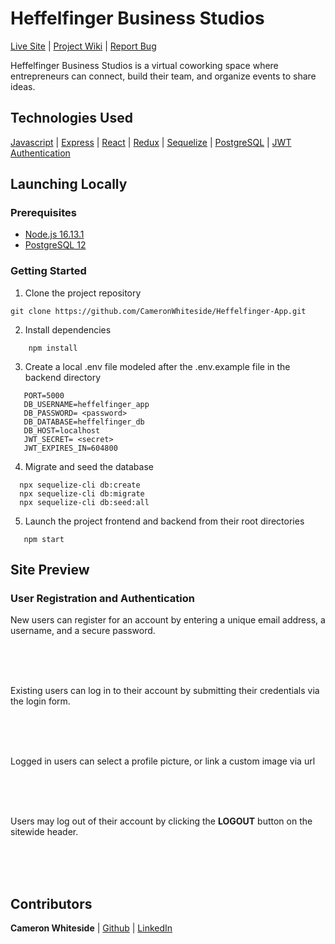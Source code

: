 <!-- git push heroku master

heroku run npm run sequelize db:seed:undo:all
heroku run npm run sequelize db:migrate:undo:all
heroku run npm run sequelize db:migrate
heroku run npm run sequelize db:seed:all -->

# Heffelfinger Business Studios

<a href="https://recipeople.herokuapp.com/">Live Site</a>  |  <a href="https://github.com/MeiMeiYS/group-9-best-group/wiki"> Project Wiki</a> | <a href="https://github.com/MeiMeiYS/group-9-best-group/issue">Report Bug</a>

Heffelfinger Business Studios is a virtual coworking space where entrepreneurs can connect, build their team, and organize events to share ideas.

## Technologies Used
[Javascript](https://developer.mozilla.org/en-US/docs/Web/JavaScript)  | [Express](https://expressjs.com/)   |  [React](https://reactjs.org/) |  [Redux](https://redux.js.org/) | [Sequelize](sequelize.org)   |  [PostgreSQL](https://www.postgresql.org/)   |  [JWT Authentication](https://jwt.io/introduction)

## Launching Locally

### Prerequisites
 - [Node.js 16.13.1](https://nodejs.org/en/)
 - [PostgreSQL 12](https://www.postgresql.org/docs/12/index.html)

### Getting Started

1. Clone the project repository
```
git clone https://github.com/CameronWhiteside/Heffelfinger-App.git
```
2. Install dependencies
```
    npm install
```

3.  Create a local .env file modeled after the .env.example file in the backend directory
```
   PORT=5000
   DB_USERNAME=heffelfinger_app
   DB_PASSWORD= <password>
   DB_DATABASE=heffelfinger_db
   DB_HOST=localhost
   JWT_SECRET= <secret>
   JWT_EXPIRES_IN=604800

```
4. Migrate and seed the database
 ```
   npx sequelize-cli db:create
   npx sequelize-cli db:migrate
   npx sequelize-cli db:seed:all
```

5. Launch the project frontend and backend from their root directories
 ```
    npm start
 ```

## Site Preview


### User Registration and Authentication
New users can register for an account by entering a unique email address, a username, and a secure password.

<div align="center">
<br/>
<!-- <img src="https://i.ibb.co/7ybwmS4/sample123-register.gif" alt="Explore Recent Recipes" height="300" align="center"/> -->
<br/>
<br/>
</div>


Existing users can log in to their account by submitting their credentials via the login form.

<div align="center">
<br/>
<!-- <img src="https://i.ibb.co/mN1vsht/sample123-login.gif" alt="Explore Recent Recipes" height="300" align="center"/> -->
<br/>
<br/>
</div>


Logged in users can select a profile picture, or link a custom image via url

<div align="center">
<br/>
<!-- <img src="https://i.ibb.co/dc4Pv24/profile-picture-selection.gif" alt="Select Profile Image" height="450" align="center"/> -->
<br/>
<br/>
</div>

Users may log out of their account by clicking the **LOGOUT** button on the sitewide header.

<div align="center">
<br/>
<!-- <img src="https://i.ibb.co/3fCRrM2/Logout-Click.gif" alt="Logout" height="300" align="center"/> -->
<br/>
<br/>
</div>


## Contributors

**Cameron Whiteside** | <a href='https://github.com/CameronWhiteside'>Github</a> | <a href='https://www.linkedin.com/in/cameronwhiteside/'>LinkedIn</a>
